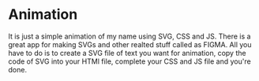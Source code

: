 # Animation
It is just a simple animation of my name using SVG, CSS and JS. There is a great app for making SVGs and other realted stuff called as FIGMA.
All you have to do is to create a SVG file of text you want for animation, copy the code of SVG into your HTMl file, complete your CSS and JS file and you're done.

